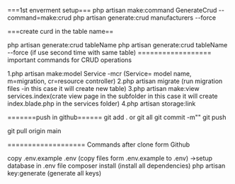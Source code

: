 

  ===1st enverment setup===
  php artisan make:command GenerateCrud --command=make:crud
  php artisan generate:crud manufacturers --force

===create curd in the table name==

  php artisan generate:crud tableName
  php artisan generate:crud tableName --force (if use second time with same table)
================== important commands for CRUD operations

1.php artisan make:model Service -mcr (Service= model name, m=migration, cr=resource controller)
2.php artisan migrate (run migration files -in this case it will create new table)
3.php artisan make:view services.index(crate view page in the subfolder in this case it will create   index.blade.php in the services folder)
  4.php artisan storage:link

=======push in github======
   git add . or git all 
   git commit -m""
   git push 

   git pull origin main


=================== Commands after clone form Github

  copy .env.example .env (copy files form .env.example to .env) ->setup database in .env file
  composer install (install all dependencies)
  php artisan key:generate (generate all keys)
  